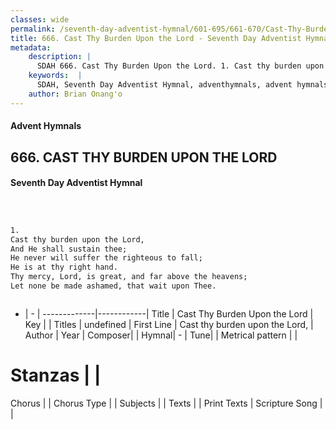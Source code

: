 ```yaml
---
classes: wide
permalink: /seventh-day-adventist-hymnal/601-695/661-670/Cast-Thy-Burden-Upon-the-Lord/
title: 666. Cast Thy Burden Upon the Lord - Seventh Day Adventist Hymnal
metadata:
    description: |
      SDAH 666. Cast Thy Burden Upon the Lord. 1. Cast thy burden upon the Lord, And He shall sustain thee; He never will suffer the righteous to fall; He is at thy right hand. Thy mercy, Lord, is great, and far above the heavens; Let none be made ashamed, that wait upon Thee.
    keywords:  |
      SDAH, Seventh Day Adventist Hymnal, adventhymnals, advent hymnals, Cast Thy Burden Upon the Lord, Cast thy burden upon the Lord, 
    author: Brian Onang'o
---
```


#### Advent Hymnals
## 666. CAST THY BURDEN UPON THE LORD
#### Seventh Day Adventist Hymnal

```txt



1.
Cast thy burden upon the Lord,
And He shall sustain thee;
He never will suffer the righteous to fall;
He is at thy right hand.
Thy mercy, Lord, is great, and far above the heavens;
Let none be made ashamed, that wait upon Thee.



```

- |   -  |
-------------|------------|
Title | Cast Thy Burden Upon the Lord |
Key |  |
Titles | undefined |
First Line | Cast thy burden upon the Lord, |
Author | 
Year | 
Composer|  |
Hymnal|  - |
Tune|  |
Metrical pattern | |
# Stanzas |  |
Chorus |  |
Chorus Type |  |
Subjects |  |
Texts |  |
Print Texts | 
Scripture Song |  |
  
